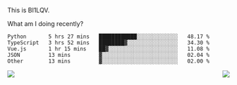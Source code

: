 This is BI1LQV.

What am I doing recently?

<!--START_SECTION:waka-->

```text
Python       5 hrs 27 mins   ████████████░░░░░░░░░░░░░   48.17 %
TypeScript   3 hrs 52 mins   ████████▓░░░░░░░░░░░░░░░░   34.30 %
Vue.js       1 hr 15 mins    ██▓░░░░░░░░░░░░░░░░░░░░░░   11.08 %
JSON         13 mins         ▓░░░░░░░░░░░░░░░░░░░░░░░░   02.04 %
Other        13 mins         ▓░░░░░░░░░░░░░░░░░░░░░░░░   02.00 %
```

<!--END_SECTION:waka-->
<img align="right" src="https://github-readme-stats.vercel.app/api?username=bi1lqv&show_icons=true&count_private=true">

<img src="https://metrics.lecoq.io/bi1lqv?template=classic&base.activity=0&base.community=0&base.repositories=0&base.metadata=0&isocalendar=1&base=header%2C%20activity%2C%20community%2C%20repositories%2C%20metadata&base.indepth=false&base.hireable=false&isocalendar=false&isocalendar.duration=full-year&config.timezone=Asia%2FShanghai">
